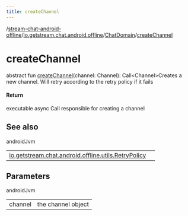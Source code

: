```yaml
---
title: createChannel
---
```

/[stream-chat-android-offline](../../index.md)/[io.getstream.chat.android.offline](../index.md)/[ChatDomain](index.md)/[createChannel](createChannel.md)  
  
  
  
# createChannel  
abstract fun [createChannel](createChannel.md)(channel: Channel): Call&lt;Channel&gt;Creates a new channel. Will retry according to the retry policy if it fails  
  
#### Return  
executable async Call responsible for creating a channel  
  
## See also  
  
androidJvm  
  
| | |
|---|---|
| <a name="io.getstream.chat.android.offline/ChatDomain/createChannel/#io.getstream.chat.android.client.models.Channel/PointingToDeclaration/"></a>[io.getstream.chat.android.offline.utils.RetryPolicy](../../io.getstream.chat.android.offline.utils/RetryPolicy/index.md)| <a name="io.getstream.chat.android.offline/ChatDomain/createChannel/#io.getstream.chat.android.client.models.Channel/PointingToDeclaration/"></a>|
  
  
  
## Parameters  
  
androidJvm  
  
| | |
|---|---|
| <a name="io.getstream.chat.android.offline/ChatDomain/createChannel/#io.getstream.chat.android.client.models.Channel/PointingToDeclaration/"></a>channel| <a name="io.getstream.chat.android.offline/ChatDomain/createChannel/#io.getstream.chat.android.client.models.Channel/PointingToDeclaration/"></a>the channel object|
  

